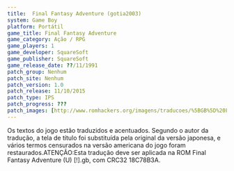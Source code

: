 ```yaml
---
title:  Final Fantasy Adventure (gotia2003)
system: Game Boy
platform: Portátil
game_title: Final Fantasy Adventure
game_category: Ação / RPG
game_players: 1
game_developer: SquareSoft
game_publisher: SquareSoft
game_release_date: ??/11/1991
patch_group: Nenhum
patch_site: Nenhum
patch_version: 1.0
patch_release: 11/10/2015
patch_type: IPS
patch_progress: ???
patch_images: [http://www.romhackers.org/imagens/traducoes/%5BGB%5D%20Final%20Fantasy%20Adventure%20-%20gotia2003%20-%201.png,http://www.romhackers.org/imagens/traducoes/%5BGB%5D%20Final%20Fantasy%20Adventure%20-%20gotia2003%20-%202.png,http://www.romhackers.org/imagens/traducoes/%5BGB%5D%20Final%20Fantasy%20Adventure%20-%20gotia2003%20-%203.png]
---
```

Os textos do jogo estão traduzidos e acentuados. Segundo o autor da tradução, a tela de título foi substituída pela original da versão japonesa, e vários termos censurados na versão americana do jogo foram restaurados.ATENÇÃO:Esta tradução deve ser aplicada na ROM Final Fantasy Adventure (U) [!].gb, com CRC32 18C78B3A.